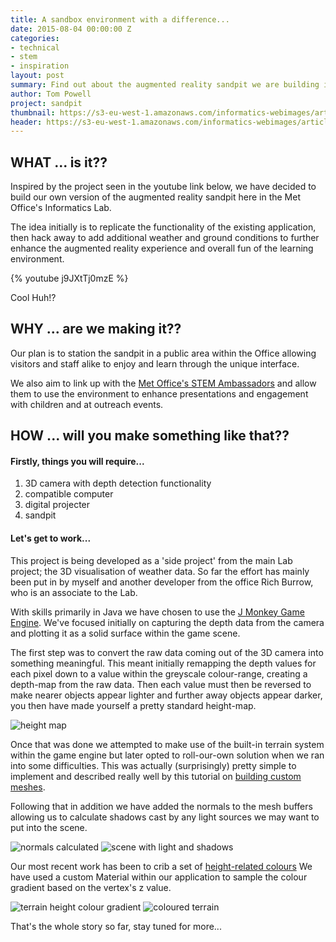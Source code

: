 ```yaml
---
title: A sandbox environment with a difference...
date: 2015-08-04 00:00:00 Z
categories:
- technical
- stem
- inspiration
layout: post
summary: Find out about the augmented reality sandpit we are building in the lab.
author: Tom Powell
project: sandpit
thumbnail: https://s3-eu-west-1.amazonaws.com/informatics-webimages/articles/2015-08-04-augmented-reality-sandpit/coloured-terrain.png
header: https://s3-eu-west-1.amazonaws.com/informatics-webimages/articles/2015-08-04-augmented-reality-sandpit/coloured-terrain.png
---
```


## WHAT ... is it??

Inspired by the project seen in the youtube link below, we have decided to build our own version of the
augmented reality sandpit here in the Met Office's Informatics Lab.

The idea initially is to replicate the functionality of the existing application, then hack away to add
additional weather and ground conditions to further enhance the augmented reality experience and overall
fun of the learning environment.

{% youtube j9JXtTj0mzE %}

Cool Huh!?

## WHY ... are we making it??

Our plan is to station the sandpit in a public area within the Office allowing visitors and staff alike to enjoy
and learn through the unique interface.

We also aim to link up with the [Met Office's STEM Ambassadors][STEM] and allow them to use the environment to enhance
presentations and engagement with children and at outreach events.

## HOW ... will you make something like that??

#### Firstly, things you will require...
 1) 3D camera with depth detection functionality
 2) compatible computer
 3) digital projecter
 4) sandpit

#### Let's get to work...
This project is being developed as a 'side project' from the main Lab project; the 3D visualisation of weather data.
So far the effort has mainly been put in by myself and another developer from the office Rich Burrow, who is an associate to the Lab.

With skills primarily in Java we have chosen to use the [J Monkey Game Engine][JMonkeyEngine].
We've focused initially on capturing the depth data from the camera and plotting it as a solid surface within the game scene.

The first step was to convert the raw data coming out of the 3D camera into something meaningful. This meant initially remapping
the depth values for each pixel down to a value within the greyscale colour-range, creating a depth-map from the raw data. Then
each value must then be reversed to make nearer objects appear lighter and further away objects appear darker, you then
have made yourself a pretty standard height-map.

![height map](https://s3-eu-west-1.amazonaws.com/informatics-webimages/articles/2015-08-04-augmented-reality-sandpit/height-map.png)

Once that was done we attempted to make use of the built-in terrain system within the game engine but later opted to
roll-our-own solution when we ran into some difficulties. This was actually (surprisingly) pretty simple to implement
and described really well by this tutorial on [building custom meshes][JMonkeyEngine custom meshes].

Following that in addition we have added the normals to the mesh buffers allowing us to calculate shadows cast by any light sources
we may want to put into the scene.

![normals calculated](https://s3-eu-west-1.amazonaws.com/informatics-webimages/articles/2015-08-04-augmented-reality-sandpit/normals.png)
![scene with light and shadows](https://s3-eu-west-1.amazonaws.com/informatics-webimages/articles/2015-08-04-augmented-reality-sandpit/normals.png)

Our most recent work has been to crib a set of [height-related colours][color map]
We have used a custom Material within our application to sample the colour gradient based on the vertex's z value.

![terrain height colour gradient](https://s3-eu-west-1.amazonaws.com/informatics-webimages/articles/2015-08-04-augmented-reality-sandpit/terrain-colour-map.png)
![coloured terrain](https://s3-eu-west-1.amazonaws.com/informatics-webimages/articles/2015-08-04-augmented-reality-sandpit/coloured-terrain.png)

That's the whole story so far, stay tuned for more...



[STEM]: http://www.metoffice.gov.uk/about-us/who/sustainability/community/schools
[JMonkeyEngine]: http://jmonkeyengine.org/
[JMonkeyEngine custom meshes]: https://hub.jmonkeyengine.org/
[color map]: http://www.kgs.ku.edu/General/elevatMap.html
